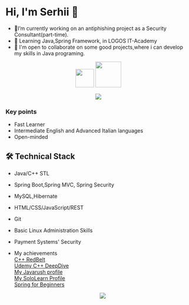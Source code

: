 

<!--
**B00ttichelli/B00ttichelli** is a ✨ _special_ ✨ repository because its `README.md` (this file) appears on your GitHub profile.

Here are some ideas to get you started:

- 🔭 I’m currently working on ...
- 🌱 I’m currently learning ...
- 👯 I’m looking to collaborate on ...
- 🤔 I’m looking for help with ...
- 💬 Ask me about ...
- 📫 How to reach me: ...
- 😄 Pronouns: ...
- ⚡ Fun fact: ...
-->

# Hi, I'm Serhii 👋
-  🔭I’m currently working on  an antiphishing project as a Security Consultant(part-time). 
-  🌱 Learning Java,Spring Framework, in LOGOS IT-Academy
-  👯   I'm open to collaborate on some good projects,where i can develop my skills in Java programing.
<p align='center'>
   <a href="https://github-readme-stats.vercel.app/api?username=B00ttichelli&show_icons=true&count_private=true"><img
           height=50
           src="https://github-readme-stats.vercel.app/api?username=B00ttichelli&show_icons=true&count_private=true"/></a>
   <a href="https://github.com/B00ttichelli/github-readme-stats"><img height=70
                                                                  src="https://github-readme-stats.vercel.app/api/top-langs/?username=B00ttichelli&layout=compact"/></a>
</p>

<p align='center'>
   <a href="http://linkedin.com/in/vovnenko-sergey-308143188">
       <img src="https://img.shields.io/badge/linkedin-%230077B5.svg?&style=for-the-badge&logo=linkedin&logoColor=white"/>
   </a>
   


### Key points
*   Fast Learner
*   Intermediate English and Advanced Italian languages
*   Open-minded

## 🛠 Technical Stack
*   Java/C++ STL 
*   Spring Boot,Spring MVC, Spring Security
*   MySQL,Hibernate
*   HTML/CSS/JavaScript/REST
*   Git
*   Basic Linux Administration Skills
*   Payment Systems' Security



*  My achievements<br>
      <a href = "https://www.coursera.org/account/accomplishments/certificate/U84LMY8TW7PT">C++ RedBelt</a><br>
      <a href = "https://www.udemy.com/certificate/UC-IZ6YQ6WK/?utm_campaign=email&utm_source=sendgrid.com&utm_medium=email">Udemy C++ DeepDive </a><br>
      <a href = "https://javarush.ru/users/2657145">My Javarush profile</a><br>
      <a href = "https://www.sololearn.com/profile/21566205"> My SoloLearn Profile</a><br>
      <a href = "https://www.udemy.com/certificate/UC-11985531-c6e7-4e8d-90e7-283de79a2749/?utm_source=sendgrid.com&utm_medium=email&utm_campaign=email">Spring for Beginners</a>
      
     <p align = 'center'>
   <img src = "https://www.codewars.com/users/B00ttichelli/badges/micro"/>
      </p>


